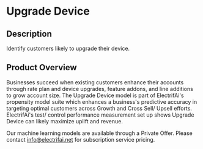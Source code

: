 # Upgrade Device

## Description
Identify customers likely to upgrade their device.

## Product Overview
Businesses succeed when existing customers enhance their accounts through rate plan and device upgrades, feature addons, and line additions to grow account size. The Upgrade Device model is part of ElectrifAi's propensity model suite which enhances a business's predictive accuracy in targeting optimal customers across Growth and Cross Sell/ Upsell efforts. ElectrifAi's test/ control performance measurement set up shows Upgrade Device can likely maximize uplift and revenue.

Our machine learning models are available through a Private Offer. Please contact info@electrifai.net for subscription service pricing.
